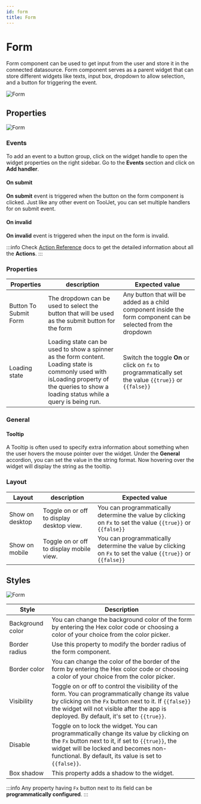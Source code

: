 ```yaml
---
id: form
title: Form
---
```

# Form

Form component can be used to get input from the user and store it in the connected datasource. Form component serves as a parent widget that can store different widgets like texts, input box, dropdown to allow selection, and a button for triggering the event.

<div style={{textAlign:'center'}}>

<img className="screenshot-full" src="/img/widgets/form/formwidget.png" alt="Form" />

</div>

## Properties

<div style={{textAlign:'center'}}>

<img className="screenshot-full" src="/img/widgets/form/prop.png" alt="Form" />

</div>

### Events

To add an event to a button group, click on the widget handle to open the widget properties on the right sidebar. Go to the **Events** section and click on **Add handler**.

#### On submit

**On submit** event is triggered when the button on the form component is clicked. Just like any other event on ToolJet, you can set multiple handlers for on submit event.

#### On invalid

**On invalid** event is triggered when the input on the form is invalid.

:::info
Check [Action Reference](/docs/category/actions-reference) docs to get the detailed information about all the **Actions**.
:::

### Properties

| Properties  | description | Expected value |
| ----------- | ----------- | -------------- |
| Button To Submit Form | The dropdown can be used to select the button that will be used as the submit button for the form | Any button that will be added as a child component inside the form component can be selected from the dropdown |
| Loading state | Loading state can be used to show a spinner as the form content. Loading state is commonly used with isLoading property of the queries to show a loading status while a query is being run. | Switch the toggle **On** or click on `fx` to programmatically set the value `{{true}}` or `{{false}}`  |

### General
#### Tooltip

A Tooltip is often used to specify extra information about something when the user hovers the mouse pointer over the widget. Under the <b>General</b> accordion, you can set the value in the string format. Now hovering over the widget will display the string as the tooltip.

### Layout

| Layout  | description | Expected value |
| ----------- | ----------- | ------------ |
| Show on desktop | Toggle on or off to display desktop view. | You can programmatically determine the value by clicking on `Fx` to set the value `{{true}}` or `{{false}}` |
| Show on mobile | Toggle on or off to display mobile view. | You can programmatically determine the value by clicking on `Fx` to set the value `{{true}}` or `{{false}}` |

## Styles

<div style={{textAlign:'center'}}>

<img className="screenshot-full" src="/img/widgets/form/styles.png" alt="Form" />

</div>

| Style      | Description |
| ----------- | ----------- | 
| Background color |  You can change the background color of the form by entering the Hex color code or choosing a color of your choice from the color picker. |
| Border radius | Use this property to modify the border radius of the form component. |
| Border color |  You can change the color of the border of the form by entering the Hex color code or choosing a color of your choice from the color picker. |
| Visibility | Toggle on or off to control the visibility of the form. You can programmatically change its value by clicking on the `Fx` button next to it. If `{{false}}` the widget will not visible after the app is deployed. By default, it's set to `{{true}}`. |
| Disable | Toggle on to lock the widget. You can programmatically change its value by clicking on the `Fx` button next to it, if set to `{{true}}`, the widget will be locked and becomes non-functional. By default, its value is set to `{{false}}`. |
| Box shadow | This property adds a shadow to the widget. | You can use different values for box shadow property like offsets, blur, spread, and the color code. |

:::info
Any property having `Fx` button next to its field can be **programmatically configured**.
:::